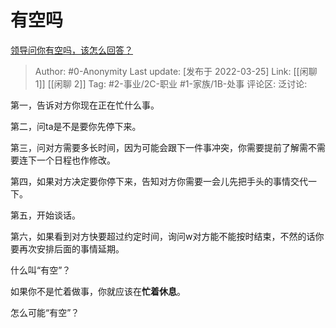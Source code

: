 # 有空吗
[领导问你有空吗，该怎么回答？](https://www.zhihu.com/question/302837772/answer/2405873879)

> Author: #0-Anonymity
> Last update: [发布于 2022-03-25]
> Link: [[闲聊 1]] [[闲聊 2]]
> Tag: #2-事业/2C-职业 #1-家族/1B-处事
> 评论区:
> 泛讨论:

第一，告诉对方你现在正在忙什么事。

第二，问ta是不是要你先停下来。

第三，问对方需要多长时间，因为可能会跟下一件事冲突，你需要提前了解需不需要连下一个日程也作修改。

第四，如果对方决定要你停下来，告知对方你需要一会儿先把手头的事情交代一下。

第五，开始谈话。

第六，如果看到对方快要超过约定时间，询问w对方能不能按时结束，不然的话你要再次安排后面的事情延期。

什么叫“有空”？

如果你不是忙着做事，你就应该在**忙着休息**。

怎么可能“有空”？
